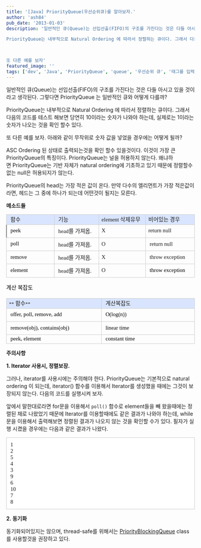 ```yaml
---
title: '[Java] PriorityQueue(우선순위큐)를 알아보자.'
author: 'ash84'
pub_date: '2013-01-03'
description: '일반적인 큐(Queue)는 선입선출(FIFO)의 구조를 가진다는 것은 다들 아시고 있을 것이라고 생각된다. 그렇다면 PriorityQueue 는 일반적인 큐와 어떻게 다를까? 

PriorityQueue는 내부적으로 Natural Ordering 에 따라서 정렬하는 큐이다. 그래서 다음의 코드를 테스트 해보면 당연히 10이라는 숫자가 나와야 하는데, 실제로는 1이라는 숫자가 나오는 것을 확인 할수 있다. 



또 다른 예를 보자'
featured_image: ''
tags: ['dev', 'Java', 'PriorityQueue', 'queue', '우선순위 큐', '태그를 입력해 주세요.']
---
```


일반적인 큐(Queue)는 선입선출(FIFO)의 구조를 가진다는 것은 다들 아시고 있을 것이라고 생각된다. 그렇다면 PriorityQueue 는 일반적인 큐와 어떻게 다를까? 

PriorityQueue는 내부적으로 Natural Ordering 에 따라서 정렬하는 큐이다. 그래서 다음의 코드를 테스트 해보면 당연히 10이라는 숫자가 나와야 하는데, 실제로는 1이라는 숫자가 나오는 것을 확인 할수 있다. 

<script src="https://gist.github.com/4432167.js"></script>

또 다른 예를 보자. 아래와 같이 무작위로 숫자 값을 넣었을 경우에는 어떻게 될까?

<script src="https://gist.github.com/4432175.js"></script>

ASC Ordering 된 상태로 출력되는것을 확인 할수 있을것이다. 이것이 가장 큰PriorityQueue의 특징이다. PriorityQueue는 널을 허용하지 않는다. 왜냐하면 PriorityQueue는 기반 자체가 natural ordering에 기초하고 있기 때문에 정렬할수 없는 null은 허용되지가 않는다.

PriorityQueue의 head는 가장 적은 값이 온다. 만약 다수의 엘리먼트가 가장 적은값이라면, 헤드는 그 중에 하나가 되는데 어떤것이 될지는 모른다. 

**메소드들**

<div style="color: rgb(0, 0, 0); font-family: 나눔고딕; line-height: 2; font-size:12pt;"><div><div></div><div><table align="justify" border="0" cellpadding="0" cellspacing="0" class="txc-table" style="border:none;border-collapse:collapse;;font-family:나눔고딕;font-size:13px" width="604"><tbody><tr><td style="width: 151px; height: 24px; border: 1px solid rgb(204, 204, 204); background-color: rgb(217, 229, 255);"><span style="font-size: 11pt;"> </span><span style="font-size: 11pt;">함수</span>

</td><td style="width: 151px; height: 24px; border-bottom-width: 1px; border-bottom-style: solid; border-bottom-color: rgb(204, 204, 204); border-right-width: 1px; border-right-style: solid; border-right-color: rgb(204, 204, 204); border-top-width: 1px; border-top-style: solid; border-top-color: rgb(204, 204, 204); background-color: rgb(217, 229, 255);"><span style="font-size: 11pt;"> 기능</span>

</td><td style="width: 151px; height: 24px; border-bottom-width: 1px; border-bottom-style: solid; border-bottom-color: rgb(204, 204, 204); border-right-width: 1px; border-right-style: solid; border-right-color: rgb(204, 204, 204); border-top-width: 1px; border-top-style: solid; border-top-color: rgb(204, 204, 204); background-color: rgb(217, 229, 255);"><span style="font-size: 11pt;">element 삭제유무</span>

</td><td style="width: 151px; height: 24px; border-bottom-width: 1px; border-bottom-style: solid; border-bottom-color: rgb(204, 204, 204); border-right-width: 1px; border-right-style: solid; border-right-color: rgb(204, 204, 204); border-top-width: 1px; border-top-style: solid; border-top-color: rgb(204, 204, 204); background-color: rgb(217, 229, 255);"><span style="font-size: 11pt;">비어있는 경우 </span>

</td></tr><tr><td style="width: 151px; height: 24px; border-bottom-width: 1px; border-bottom-style: solid; border-bottom-color: rgb(204, 204, 204); border-right-width: 1px; border-right-style: solid; border-right-color: rgb(204, 204, 204); border-left-width: 1px; border-left-style: solid; border-lef**t-color: rgb(204, 204, 204);"><span style="font-size: 11pt;"> </span><span style="color: rgb(0, 0, 0); font-family: 나눔고딕; font-size: 11pt; line-height: 2;">peek </span></td><td style="width: 151px; height: 24px; border-bottom-width: 1px; border-bottom-style: solid; border-bottom-color: rgb(204, 204, 204); border-right-width: 1px; border-right-style: solid; border-right-color: rgb(204, 204, 204);"><span style="font-size: 11pt;"> head를 가져옴.</span>

</td><td style="width: 151px; height: 24px; border-bottom-width: 1px; border-bottom-style: solid; border-bottom-color: rgb(204, 204, 204); border-right-width: 1px; border-right-style: solid; border-right-color: rgb(204, 204, 204);"><span style="font-size: 11pt;">X</span>

</td><td style="width: 151px; height: 24px; border-bottom-width: 1px; border-bottom-style: solid; border-bottom-color: rgb(204, 204, 204); border-right-width: 1px; border-right-style: solid; border-right-color: rgb(204, 204, 204);"><span style="font-size: 11pt;">return null</span><span style="font-size: 11pt;"> </span>

</td></tr><tr><td style="width: 151px; height: 23px; border-bottom-width: 1px; border-bottom-style: solid; border-bottom-color: rgb(204, 204, 204); border-right-width: 1px; border-right-style: solid; border-right-color: rgb(204, 204, 204); border-left-width: 1px; border-left-style: solid; border-left-color: rgb(204, 204, 204);"><span style="font-size: 11pt;"> </span><span style="color: rgb(0, 0, 0); font-family: 나눔고딕; font-size: 11pt; line-height: 2;">poll </span></td><td style="width: 151px; height: 23px; border-bottom-width: 1px; border-bottom-style: solid; border-bottom-color: rgb(204, 204, 204); border-right-width: 1px; border-right-style: solid; border-right-color: rgb(204, 204, 204);"><span style="font-size: 11pt;"> </span><span style="font-size: 11pt;">head를 가져옴.</span>

</td><td style="width: 151px; height: 23px; border-bottom-width: 1px; border-bottom-style: solid; border-bottom-color: rgb(204, 204, 204); border-right-width: 1px; border-right-style: solid; border-right-color: rgb(204, 204, 204);"><span style="font-size: 11pt;">O</span>

</td><td style="width: 151px; height: 23px; border-bottom-width: 1px; border-bottom-style: solid; border-bottom-color: rgb(204, 204, 204); border-right-width: 1px; border-right-style: solid; border-right-color: rgb(204, 204, 204);"><span style="font-size: 11pt;"> return null</span>

</td></tr><tr><td style="width:151;height:24;border-bottom:1px solid #ccc;border-right:1px solid #ccc;border-left:1px solid #ccc;;"><span style="font-size: 11pt;"> </span><span style="color: rgb(0, 0, 0); font-family: 나눔고딕; font-size: 11pt; line-height: 2;">remove </span></td><td style="width: 151px; height: 24px; border-bottom-width: 1px; border-bottom-style: solid; border-bottom-color: rgb(204, 204, 204); border-right-width: 1px; border-right-style: solid; border-right-color: rgb(204, 204, 204);"><span style="font-size: 11pt;"> </span><span style="font-size: 11pt;">head를 가져옴.</span>

</td><td style="width: 151px; height: 24px; border-bottom-width: 1px; border-bottom-style: solid; border-bottom-color: rgb(204, 204, 204); border-right-width: 1px; border-right-style: solid; border-right-color: rgb(204, 204, 204);"><span style="font-size: 11pt;">X</span>

</td><td style="width:151;height:24;border-bottom:1px solid #ccc;border-right:1px solid #ccc;;"><span style="font-size: 11pt;"> throw exc</span><span style="font-size: 11pt;">eption</span>

</td></tr><tr><td style="width: 151px; height: 24px; border-bottom-width: 1px; border-bottom-style: solid; border-bottom-color: rgb(204, 204, 204); border-right-width: 1px; border-right-style: solid; border-right-color: rgb(204, 204, 204); border-left-width: 1px; border-left-style: solid; border-left-color: rgb(204, 204, 204);"><span style="font-size: 11pt;"> </span><span style="color: rgb(0, 0, 0); font-family: 나눔고딕; font-size: 11pt; line-height: 2;">element </span></td><td style="width: 151px; height: 24px; border-bottom-width: 1px; border-bottom-style: solid; border-bottom-color: rgb(204, 204, 204); border-right-width: 1px; border-right-style: solid; border-right-color: rgb(204, 204, 204);"><span style="font-size: 11pt;"> </span><span style="font-size: 11pt;">head를 가져옴.</span>

</td><td style="width: 151px; height: 24px; border-bottom-width: 1px; border-bottom-style: solid; border-bottom-color: rgb(204, 204, 204); border-right-width: 1px; border-right-style: solid; border-right-color: rgb(204, 204, 204);"><span style="font-size: 11pt;">O</span>

</td><td style="width: 151px; height: 24px; border-bottom-width: 1px; border-bottom-style: solid; border-bottom-color: rgb(204, 204, 204); border-right-width: 1px; border-right-style: solid; border-right-color: rgb(204, 204, 204);"><span style="color: rgb(0, 0, 0); line-height: 2; font-size: 11pt;"> throw exception</span><span style="font-size: 11pt;"> </span>

</td></tr></tbody></table></div><div></div></div><div><div><span style="font-size: 11pt;">계산 복잡도</span></div><div></div><div><table align="justify" border="0" cellpadding="0" cellspacing="0" class="txc-table" style="border:none;border-collapse:collapse;;font-family:돋움;font-size:13px" width="604"><tbody><tr><td style="width: 302px; height: 24px; border: 1px solid rgb(204, 204, 204); background-color: rgb(217, 229, 255);">**<span style="font-size: 11pt;"> </span><span style="font-size: 11pt;">함수</span>**

</td><td style="width: 302px; height: 24px; border-bottom-width: 1px; border-bottom-style: solid; border-bottom-color: rgb(204, 204, 204); border-right-width: 1px; border-right-style: solid; border-right-color: rgb(204, 204, 204); border-top-width: 1px; border-top-style: solid; border-top-color: rgb(204, 204, 204); background-color: rgb(217, 229, 255);"><span style="font-size: 11pt;"> 계산복잡도</span></td></tr><tr><td style="width: 302px; height: 24px; border-bottom-width: 1px; border-bottom-style: solid; border-bottom-color: rgb(204, 204, 204); border-right-width: 1px; border-right-style: solid; border-right-color: rgb(204, 204, 204); border-left-width: 1px; border-left-style: solid; border-left-color: rgb(204, 204, 204);"><span style="font-size: 11pt;"> </span><span style="color: rgb(0, 0, 0); font-family: 나눔고딕; font-size: 11pt; line-height: 2;">offer, poll, remove, add</span></td><td style="width: 302px; height: 24px; border-bottom-width: 1px; border-bottom-style: solid; border-bottom-color: rgb(204, 204, 204); border-right-width: 1px; border-right-style: solid; border-right-color: rgb(204, 204, 204);"><span style="font-size: 11pt;"> </span><span style="color: rgb(0, 0, 0); font-family: 나눔고딕; font-size: 11pt; line-height: 2;">O(log(n))</span>

</td></tr><tr><td style="width:302;height:24;border-bottom:1px solid #ccc;border-right:1px solid #ccc;border-left:1px solid #ccc;;"><span style="font-size: 11pt;"> </span><span style="color: rgb(0, 0, 0); font-family: 나눔고딕; font-size: 11pt; line-height: 2;">remove(obj), contains(obj)</span></td><td style="width:302;height:24;border-bottom:1px solid #ccc;border-right:1px solid #ccc;;"><span style="font-size: 11pt;"> </span><span style="color: rgb(0, 0, 0); font-family: 나눔고딕; font-size: 11pt; line-height: 2;">linear time</span></td></tr><tr><td style="width:302;height:24;border-bottom:1px solid #ccc;border-right:1px solid #ccc;border-left:1px solid #ccc;;"><span style="font-size: 11pt;"> </span><span style="color: rgb(0, 0, 0); font-family: 나눔고딕; font-size: 11pt; line-height: normal;">peek, element</span></td><td style="width:302;height:24;border-bottom:1px solid #ccc;border-right:1px solid #ccc;;"><span style="font-size: 11pt;"> </span><span style="color: rgb(0, 0, 0); font-family: 나눔고딕; font-size: 11pt; line-height: normal;">constant time </span></td></tr></tbody></table></div></div></div></div></div>

**주의사항**

**1. Iterator 사용시, 정렬보장.**

그러나, iterator를 사용시에는 주의해야 한다. PriorityQueue는 기본적으로 natural ordering 이 되는데, iterator() 함수를 이용해서 Iterator를 생성했을 때에는 그것이 보장되지 않는다. 다음의 코드를 실행시켜 보자. 

<script src="https://gist.github.com/4432186.js"></script>

앞에서 말한대로라면 for문을 이용해서 `poll()` 함수로 element들을 빼 왔을때에는 정렬된 채로 나왔었기 때문에 Iterator를 이용할때에도 같은 결과가 나와야 하는데, while 문을 이용해서 출력해보면 정렬된 결과가 나오지 않는 것을 확인할 수가 있다. 필자가 실행 시켰을 경우에는 다음과 같은 결과가 나왔다. 

<div align="left" style="font-size:12pt;"><font face="Consolas" size="2"><span style="font-size: 10pt;">  
</span></font></div><div align="left"><div class="txc-textbox" style="font-size:12pt; border: 1px solid rgb(203, 203, 203); background-color: rgb(255, 255, 255); padding: 10px;"><div align="left"><font face="Consolas" size="2"><span style="font-size: 11pt;">1</span></font></div><div align="left"><font face="Consolas" size="2"><span style="font-size: 11pt;">2</span></font></div><div align="left"><font face="Consolas" size="2"><span style="font-size: 11pt;">5</span></font></div><div align="left"><font face="Consolas" size="2"><span style="font-size: 11pt;">4</span></font></div><div align="left"><font face="Consolas" size="2"><span style="font-size: 11pt;">3</span></font></div><div align="left"><font face="Consolas" size="2"><span style="font-size: 11pt;">9</span></font></div><div align="left"><font face="Consolas" size="2"><span style="font-size: 11pt;">6</span></font></div><div align="left"><font face="Consolas" size="2"><span style="font-size: 11pt;">10</span></font></div><div align="left"><font face="Consolas" size="2"><span style="font-size: 11pt;">7</span></font></div><div align="left"><font face="Consolas" size="2"><span style="font-size:11pt;">8</span></font></div></div><div align="left" style="font-size:12pt;"><font face="Consolas" size="2"><span style="font-size: 10pt;">  
</span></font></div> 

**2. 동기화**  

동기화되어있지는 않으며, thread-safe를 위해서는 [PriorityBlockingQueue](http://docs.oracle.com/javase/6/docs/api/java/util/concurrent/PriorityBlockingQueue.html) class 를 사용할것을 권장하고 있다. 

</div></div>

